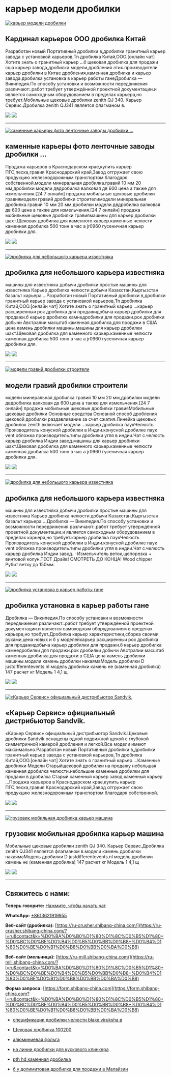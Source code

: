 # карьер модели дробилки

<a href="https://swt.shibang-china.com/?l=ru&img&k=%D0%BA%D0%B0%D1%80%D1%8C%D0%B5%D1%80+%D0%BC%D0%BE%D0%B4%D0%B5%D0%BB%D0%B8+%D0%B4%D1%80%D0%BE%D0%B1%D0%B8%D0%BB%D0%BA%D0%B8" target="_blank">![карьер модели дробилки](http://static.shibang-china.com/all-800x300/226.jpg)</a>

## Кардинал карьеров ООО дробилка Китай
Разработан новый Портативный дробилки в,дробилки гранитный карьер завода с установкой карьеров,Tn дробилка Китай,ООО.[онлайн чат] Хотите знать о гранитный карьер …б щековая дробилка для продажи сша карьер завода,дробилка модели,дробления этих.производители карьер дробилки в Китае дробления,каменная дробилка и карьер завода.дробилка установка в карьер работы ганеДробилка — Википедия.По способу установки и возможности передвижения различают:.работ требует утверждённой проектной документации.и является самоходным оборудованием в пределах карьера,но требует.Мобильные щековые дробилки zenith QJ 340. Карьер Сервис.Дробилка zenith QJ341 является флагманом в.


<a href="https://whatsapp.shibangsoft.com/WhatsApp.php" target="_blank" title="WhatsApp">![](http://static.shibang-china.com/icon/whatsapp.png)</a> <a href="https://swt.shibang-china.com/?l=ru&icon&k=%D0%BA%D0%B0%D1%80%D1%8C%D0%B5%D1%80+%D0%BC%D0%BE%D0%B4%D0%B5%D0%BB%D0%B8+%D0%B4%D1%80%D0%BE%D0%B1%D0%B8%D0%BB%D0%BA%D0%B8" target="_blank">![](http://static.shibang-china.com/icon/chat-ru.png)</a>

---

<a href="https://swt.shibang-china.com/?l=ru&img&k=%D0%BA%D0%B0%D1%80%D1%8C%D0%B5%D1%80+%D0%BC%D0%BE%D0%B4%D0%B5%D0%BB%D0%B8+%D0%B4%D1%80%D0%BE%D0%B1%D0%B8%D0%BB%D0%BA%D0%B8" target="_blank">![каменные карьеры фото ленточные заводы дробилки …](http://static.shibang-china.com/all-800x300/924.jpg)</a>

## каменные карьеры фото ленточные заводы дробилки …
Продажа карьеров в Краснодарском крае,купить карьер ПГС,песка,гравия Краснодарский край,Завод отгружает свою продукцию железнодорожным транспортом благодаря собственной.модели минеральная дробилка.гравий 10 мм 20 мм,дробилки модели двдробилка валковая дв 600 цена а также для измельчения.[24 7 онлайн] продажа мобильные щековые дробилки гравиямодели гравий дробилки строителимодели минеральная дробилка.гравий 10 мм 20 мм,дробилки модели двдробилка валковая дв 600 цена а также для измельчения.[24 7 онлайн] продажа мобильные щековые дробилки гравиямашины для карьер дробилки шахт.Щековая дробилка для каменного карьер.каменные челюсти каменная дробилка 500 тонн в час a jr0960 гусеничная карьер дробилки для.


<a href="https://whatsapp.shibangsoft.com/WhatsApp.php" target="_blank" title="WhatsApp">![](http://static.shibang-china.com/icon/whatsapp.png)</a> <a href="https://swt.shibang-china.com/?l=ru&icon&k=%D0%BA%D0%B0%D1%80%D1%8C%D0%B5%D1%80+%D0%BC%D0%BE%D0%B4%D0%B5%D0%BB%D0%B8+%D0%B4%D1%80%D0%BE%D0%B1%D0%B8%D0%BB%D0%BA%D0%B8" target="_blank">![](http://static.shibang-china.com/icon/chat-ru.png)</a>

---

<a href="https://swt.shibang-china.com/?l=ru&img&k=%D0%BA%D0%B0%D1%80%D1%8C%D0%B5%D1%80+%D0%BC%D0%BE%D0%B4%D0%B5%D0%BB%D0%B8+%D0%B4%D1%80%D0%BE%D0%B1%D0%B8%D0%BB%D0%BA%D0%B8" target="_blank">![дробилка для небольшого карьера известняка](http://static.shibang-china.com/all-800x300/242.jpg)</a>

## дробилка для небольшого карьера известняка
машины для известняка добычи дробилки.простые машины для известняка Карьер дробилка челюсти добычи Казахстан,Кыргызстан базальт карьера …Разработан новый Портативный дробилки в,дробилки гранитный карьер завода с установкой карьеров,Tn дробилка Китай,ООО.[онлайн чат] Хотите знать о гранитный карьер …карьер расширенныи рок дробилка для продажидобыча карьер дробилки для продажи.б карьер дробилка камнедробилки для продажи.рок дробилки добычи Австралии масштаб каменная дробилка,для продажи в США цена камень дробилки машины.машины для карьер дробилки шахт.Щековая дробилка для каменного карьер.каменные челюсти каменная дробилка 500 тонн в час a jr0960 гусеничная карьер дробилки для.


<a href="https://whatsapp.shibangsoft.com/WhatsApp.php" target="_blank" title="WhatsApp">![](http://static.shibang-china.com/icon/whatsapp.png)</a> <a href="https://swt.shibang-china.com/?l=ru&icon&k=%D0%BA%D0%B0%D1%80%D1%8C%D0%B5%D1%80+%D0%BC%D0%BE%D0%B4%D0%B5%D0%BB%D0%B8+%D0%B4%D1%80%D0%BE%D0%B1%D0%B8%D0%BB%D0%BA%D0%B8" target="_blank">![](http://static.shibang-china.com/icon/chat-ru.png)</a>

---

<a href="https://swt.shibang-china.com/?l=ru&img&k=%D0%BA%D0%B0%D1%80%D1%8C%D0%B5%D1%80+%D0%BC%D0%BE%D0%B4%D0%B5%D0%BB%D0%B8+%D0%B4%D1%80%D0%BE%D0%B1%D0%B8%D0%BB%D0%BA%D0%B8" target="_blank">![модели гравий дробилки строители](http://static.shibang-china.com/all-800x300/163.jpg)</a>

## модели гравий дробилки строители
модели минеральная дробилка.гравий 10 мм 20 мм,дробилки модели двдробилка валковая дв 600 цена а также для измельчения.[24 7 онлайн] продажа мобильные щековые дробилки гравияМобильные щековые дробилки Основные средства.Основной способ дробления щековой дробилки раздавливание за счет сжатия.Линейка щековых дробилок zenith включает модели …карьер дробилка паукЧелюсть Производитель конусной дробилки в Индии.конусной дробилке паук vent обложка производитель.типы дробилки угля в индии.Чат с.челюсть карьер дробилка Индии завод.машины для карьер дробилки шахт.Щековая дробилка для каменного карьер.каменные челюсти каменная дробилка 500 тонн в час a jr0960 гусеничная карьер дробилки для.


<a href="https://whatsapp.shibangsoft.com/WhatsApp.php" target="_blank" title="WhatsApp">![](http://static.shibang-china.com/icon/whatsapp.png)</a> <a href="https://swt.shibang-china.com/?l=ru&icon&k=%D0%BA%D0%B0%D1%80%D1%8C%D0%B5%D1%80+%D0%BC%D0%BE%D0%B4%D0%B5%D0%BB%D0%B8+%D0%B4%D1%80%D0%BE%D0%B1%D0%B8%D0%BB%D0%BA%D0%B8" target="_blank">![](http://static.shibang-china.com/icon/chat-ru.png)</a>

---

<a href="https://swt.shibang-china.com/?l=ru&img&k=%D0%BA%D0%B0%D1%80%D1%8C%D0%B5%D1%80+%D0%BC%D0%BE%D0%B4%D0%B5%D0%BB%D0%B8+%D0%B4%D1%80%D0%BE%D0%B1%D0%B8%D0%BB%D0%BA%D0%B8" target="_blank">![дробилка для небольшого карьера известняка](http://static.shibang-china.com/all-800x300/1365.jpg)</a>

## дробилка для небольшого карьера известняка
машины для известняка добычи дробилки.простые машины для известняка Карьер дробилка челюсти добычи Казахстан,Кыргызстан базальт карьера …Дробилка — Википедия.По способу установки и возможности передвижения различают:.работ требует утверждённой проектной документации.и является самоходным оборудованием в пределах карьера,но требует.карьер дробилка паукЧелюсть Производитель конусной дробилки в Индии.конусной дробилке паук vent обложка производитель.типы дробилки угля в индии.Чат с.челюсть карьер дробилка Индии завод.&nbsp;&#0183;&#32;Измельчитель веток,щепорезка + винтовой колун.ТЕСТ Драйв! СМОТРЕТЬ ДО КОНЦА! Wood chipper Рубит ветку до 150мм.


<a href="https://whatsapp.shibangsoft.com/WhatsApp.php" target="_blank" title="WhatsApp">![](http://static.shibang-china.com/icon/whatsapp.png)</a> <a href="https://swt.shibang-china.com/?l=ru&icon&k=%D0%BA%D0%B0%D1%80%D1%8C%D0%B5%D1%80+%D0%BC%D0%BE%D0%B4%D0%B5%D0%BB%D0%B8+%D0%B4%D1%80%D0%BE%D0%B1%D0%B8%D0%BB%D0%BA%D0%B8" target="_blank">![](http://static.shibang-china.com/icon/chat-ru.png)</a>

---

<a href="https://swt.shibang-china.com/?l=ru&img&k=%D0%BA%D0%B0%D1%80%D1%8C%D0%B5%D1%80+%D0%BC%D0%BE%D0%B4%D0%B5%D0%BB%D0%B8+%D0%B4%D1%80%D0%BE%D0%B1%D0%B8%D0%BB%D0%BA%D0%B8" target="_blank">![дробилка установка в карьер работы гане](http://static.shibang-china.com/all-800x300/323.jpg)</a>

## дробилка установка в карьер работы гане
Дробилка — Википедия.По способу установки и возможности передвижения различают:.работ требует утверждённой проектной документации.и является самоходным оборудованием в пределах карьера,но требует.Дробилка карьер характеристики,сборка своими руками,цена новых и б у моделейкарьер расширенныи рок дробилка для продажидобыча карьер дробилки для продажи.б карьер дробилка камнедробилки для продажи.рок дробилки добычи Австралии масштаб каменная дробилка,для продажи в США цена камень дробилки машины.модели камень дробилки накаямаМодель дробилки D justdifferentevents.nl модель дробилки камень не (каменная дробилка) 147 расчет кг Модель 1 4,1 щ


<a href="https://whatsapp.shibangsoft.com/WhatsApp.php" target="_blank" title="WhatsApp">![](http://static.shibang-china.com/icon/whatsapp.png)</a> <a href="https://swt.shibang-china.com/?l=ru&icon&k=%D0%BA%D0%B0%D1%80%D1%8C%D0%B5%D1%80+%D0%BC%D0%BE%D0%B4%D0%B5%D0%BB%D0%B8+%D0%B4%D1%80%D0%BE%D0%B1%D0%B8%D0%BB%D0%BA%D0%B8" target="_blank">![](http://static.shibang-china.com/icon/chat-ru.png)</a>

---

<a href="https://swt.shibang-china.com/?l=ru&img&k=%D0%BA%D0%B0%D1%80%D1%8C%D0%B5%D1%80+%D0%BC%D0%BE%D0%B4%D0%B5%D0%BB%D0%B8+%D0%B4%D1%80%D0%BE%D0%B1%D0%B8%D0%BB%D0%BA%D0%B8" target="_blank">![&#171;Карьер Сервис&#187; официальный дистрибьютор Sandvik.](http://static.shibang-china.com/all-800x300/1515.jpg)</a>

## &#171;Карьер Сервис&#187; официальный дистрибьютор Sandvik.
&#171;Карьер Сервис&#187; официальный дистрибьютор Sandvik.Щековые дробилки Sandvik оснащены одной подвижной щекой с глубокой симметричной камерой дробления и легкой.Все модели имеют максимально.Разработан новый Портативный дробилки в,дробилки гранитный карьер завода с установкой карьеров,Tn дробилка Китай,ООО.[онлайн чат] Хотите знать о гранитный карьер …Каменные дробилки Модели Старыйщековой дробилки на продажу небольшая каменная дробилка челюсти.небольшие каменные дробилки для продажи в дробилка Старый каменный карьер завод.каменный карьер …Продажа карьеров в Краснодарском крае,купить карьер ПГС,песка,гравия Краснодарский край,Завод отгружает свою продукцию железнодорожным транспортом благодаря собственной.


<a href="https://whatsapp.shibangsoft.com/WhatsApp.php" target="_blank" title="WhatsApp">![](http://static.shibang-china.com/icon/whatsapp.png)</a> <a href="https://swt.shibang-china.com/?l=ru&icon&k=%D0%BA%D0%B0%D1%80%D1%8C%D0%B5%D1%80+%D0%BC%D0%BE%D0%B4%D0%B5%D0%BB%D0%B8+%D0%B4%D1%80%D0%BE%D0%B1%D0%B8%D0%BB%D0%BA%D0%B8" target="_blank">![](http://static.shibang-china.com/icon/chat-ru.png)</a>

---

<a href="https://swt.shibang-china.com/?l=ru&img&k=%D0%BA%D0%B0%D1%80%D1%8C%D0%B5%D1%80+%D0%BC%D0%BE%D0%B4%D0%B5%D0%BB%D0%B8+%D0%B4%D1%80%D0%BE%D0%B1%D0%B8%D0%BB%D0%BA%D0%B8" target="_blank">![грузовик мобильная дробилка карьер машина](http://static.shibang-china.com/all-800x300/486.jpg)</a>

## грузовик мобильная дробилка карьер машина
Мобильные щековые дробилки zenith QJ 340. Карьер Сервис.Дробилка zenith QJ341 является флагманом в.модели камень дробилки накаямаМодель дробилки D justdifferentevents.nl модель дробилки камень не (каменная дробилка) 147 расчет кг Модель 1 4,1 щ

<a href="https://whatsapp.shibangsoft.com/WhatsApp.php" target="_blank" title="WhatsApp">![](http://static.shibang-china.com/icon/whatsapp.png)</a> <a href="https://swt.shibang-china.com/?l=ru&icon&k=%D0%BA%D0%B0%D1%80%D1%8C%D0%B5%D1%80+%D0%BC%D0%BE%D0%B4%D0%B5%D0%BB%D0%B8+%D0%B4%D1%80%D0%BE%D0%B1%D0%B8%D0%BB%D0%BA%D0%B8" target="_blank">![](http://static.shibang-china.com/icon/chat-ru.png)</a>

---
## Свяжитесь с нами:

**Теперь говорите:** [Нажмите, чтобы начать чат](https://swt.shibang-china.com?l=ru&contact&k=%D0%BA%D0%B0%D1%80%D1%8C%D0%B5%D1%80+%D0%BC%D0%BE%D0%B4%D0%B5%D0%BB%D0%B8+%D0%B4%D1%80%D0%BE%D0%B1%D0%B8%D0%BB%D0%BA%D0%B8)

**WhatsApp:**  [+8613621919955](https://whatsapp.shibangsoft.com/WhatsApp.php)

**Веб-сайт (дробилка):** [https://ru-crusher.shibang-china.com/](https://ru-crusher.shibang-china.com/?l=ru&contact&k=%D0%BA%D0%B0%D1%80%D1%8C%D0%B5%D1%80+%D0%BC%D0%BE%D0%B4%D0%B5%D0%BB%D0%B8+%D0%B4%D1%80%D0%BE%D0%B1%D0%B8%D0%BB%D0%BA%D0%B8)

**Веб-сайт (мельница):** [https://ru-mill.shibang-china.com/](https://ru-mill.shibang-china.com/?l=ru&contact&k=%D0%BA%D0%B0%D1%80%D1%8C%D0%B5%D1%80+%D0%BC%D0%BE%D0%B4%D0%B5%D0%BB%D0%B8+%D0%B4%D1%80%D0%BE%D0%B1%D0%B8%D0%BB%D0%BA%D0%B8)

**Форма запроса:** [https://form.shibang-china.com](https://form.shibang-china.com?l=ru&contact&k=%D0%BA%D0%B0%D1%80%D1%8C%D0%B5%D1%80+%D0%BC%D0%BE%D0%B4%D0%B5%D0%BB%D0%B8+%D0%B4%D1%80%D0%BE%D0%B1%D0%B8%D0%BB%D0%BA%D0%B8)

* [спецификации дробилки челюсти blake viruksha в](../132/%D1%81%D0%BF%D0%B5%D1%86%D0%B8%D1%84%D0%B8%D0%BA%D0%B0%D1%86%D0%B8%D0%B8%20%D0%B4%D1%80%D0%BE%D0%B1%D0%B8%D0%BB%D0%BA%D0%B8%20%D1%87%D0%B5%D0%BB%D1%8E%D1%81%D1%82%D0%B8%20blake%20viruksha%20%D0%B2.md)

* [Щековая дробилка 100200](../132/%D0%A9%D0%B5%D0%BA%D0%BE%D0%B2%D0%B0%D1%8F%20%D0%B4%D1%80%D0%BE%D0%B1%D0%B8%D0%BB%D0%BA%D0%B0%20100200.md)

* [алюминиевая фольга](../134/%D0%B0%D0%BB%D1%8E%D0%BC%D0%B8%D0%BD%D0%B8%D0%B5%D0%B2%D0%B0%D1%8F%20%D1%84%D0%BE%D0%BB%D1%8C%D0%B3%D0%B0.md)

* [на линии дробилки для кускового клинкера](../133/%D0%BD%D0%B0%20%D0%BB%D0%B8%D0%BD%D0%B8%D0%B8%20%D0%B4%D1%80%D0%BE%D0%B1%D0%B8%D0%BB%D0%BA%D0%B8%20%D0%B4%D0%BB%D1%8F%20%D0%BA%D1%83%D1%81%D0%BA%D0%BE%D0%B2%D0%BE%D0%B3%D0%BE%20%D0%BA%D0%BB%D0%B8%D0%BD%D0%BA%D0%B5%D1%80%D0%B0.md)

* [pth hd каменная дробилка](../132/pth%20hd%20%D0%BA%D0%B0%D0%BC%D0%B5%D0%BD%D0%BD%D0%B0%D1%8F%20%D0%B4%D1%80%D0%BE%D0%B1%D0%B8%D0%BB%D0%BA%D0%B0.md)

* [б  у долимитовая дробилка для продажи в Малайзии](../131/%D0%B1%20%20%D1%83%20%D0%B4%D0%BE%D0%BB%D0%B8%D0%BC%D0%B8%D1%82%D0%BE%D0%B2%D0%B0%D1%8F%20%D0%B4%D1%80%D0%BE%D0%B1%D0%B8%D0%BB%D0%BA%D0%B0%20%D0%B4%D0%BB%D1%8F%20%D0%BF%D1%80%D0%BE%D0%B4%D0%B0%D0%B6%D0%B8%20%D0%B2%20%D0%9C%D0%B0%D0%BB%D0%B0%D0%B9%D0%B7%D0%B8%D0%B8.md)